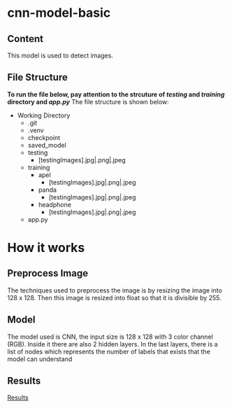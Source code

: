 # cnn-model-basic

## Content
This model is used to detect images.

## File Structure
**To run the file below, pay attention to the strcuture of *testing* and *training* directory and *app.py***
The file structure is shown below:
- Working Directory
  - .git
  - .venv
  - checkpoint
  - saved_model
  - testing
      - [testingImages].jpg|.png|.jpeg
  - training
      - apel
        - [testingImages].jpg|.png|.jpeg
      - panda
        - [testingImages].jpg|.png|.jpeg
      - headphone
        - [testingImages].jpg|.png|.jpeg
  - app.py

# How it works
## Preprocess Image
The techniques used to preprocess the image is by resizing the image into 128 x 128. Then this image is resized into float so that it is divisible by 255.

## Model
The model used is CNN, the input size is 128 x 128 with 3 color channel (RGB). Inside it there are also 2 hidden layers. In the last layers, there is a list of nodes which represents the number of labels that exists that the model can understand

## Results
[Results](/results.png)
